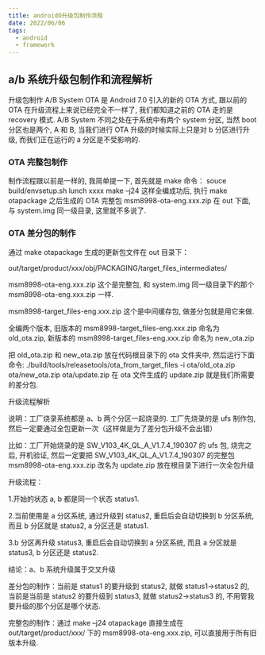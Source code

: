 ```yaml
---
title: androidO升级包制作流程
date: 2022/06/06
tags:
  - android
  - framework
---
```


## a/b 系统升级包制作和流程解析

升级包制作
A/B System OTA 是 Android 7.0 引入的新的 OTA 方式, 跟以前的 OTA 在升级流程上来说已经完全不一样了, 我们都知道之前的 OTA 走的是 recovery 模式. A/B System 不同之处在于系统中有两个 system 分区, 当然 boot 分区也是两个, A 和 B, 当我们进行 OTA 升级的时候实际上只是对 b 分区进行升级, 而我们正在运行的 a 分区是不受影响的.

### OTA 完整包制作

制作流程跟以前是一样的, 我简单提一下, 首先就是 make 命令：
souce build/envsetup.sh
lunch xxxx
make –j24
这样全编成功后, 执行
make otapackage
之后生成的 OTA 完整包 msm8998-ota-eng.xxx.zip 在 out 下面, 与 system.img 同一级目录, 这里就不多说了.

### OTA 差分包的制作

通过 make otapackage 生成的更新包文件在 out 目录下：

out/target/product/xxx/obj/PACKAGING/target_files_intermediates/

msm8998-ota-eng.xxx.zip 这个是完整包, 和 system.img 同一级目录下的那个 msm8998-ota-eng.xxx.zip 一样.

msm8998-target_files-eng.xxx.zip 这个是中间缓存包, 做差分包就是用它来做.

全编两个版本, 旧版本的 msm8998-target_files-eng.xxx.zip 命名为 old_ota.zip, 新版本的 msm8998-target_files-eng.xxx.zip 命名为 new_ota.zip

把 old_ota.zip 和 new_ota.zip 放在代码根目录下的 ota 文件夹中, 然后运行下面命令:
./build/tools/releasetools/ota_from_target_files -i ota/old_ota.zip ota/new_ota.zip ota/update.zip
在 ota 文件生成的 update.zip 就是我们所需要的差分包.

升级流程解析

说明：工厂烧录系统都是 a、b 两个分区一起烧录的. 工厂先烧录的是 ufs 制作包, 然后一定要通过全包更新一次（这样做是为了差分包升级不会出错）

比如：工厂开始烧录的是 SW_V103_4K_QL_A_V1.7.4_190307 的 ufs 包, 烧完之后, 开机验证, 然后一定要把 SW_V103_4K_QL_A_V1.7.4_190307 的完整包 msm8998-ota-eng.xxx.zip 改名为 update.zip 放在根目录下进行一次全包升级

升级流程：

1.开始的状态 a, b 都是同一个状态 status1.

2.当前使用是 a 分区系统, 通过升级到 status2, 重启后会自动切换到 b 分区系统, 而且 b 分区就是 status2, a 分区还是 status1.

3.b 分区再升级 status3, 重启后会自动切换到 a 分区系统, 而且 a 分区就是 status3, b 分区还是 status2.

结论：a、b 系统升级属于交叉升级

差分包的制作：当前是 status1 的要升级到 status2, 就做 status1->status2 的, 当前是当前是 status2 的要升级到 status3, 就做 status2->status3 的, 不用管我要升级的那个分区是哪个状态.

完整包的制作：通过 make –j24 otapackage 直接生成在 out/target/product/xxx/ 下的 msm8998-ota-eng.xxx.zip, 可以直接用于所有旧版本升级.
